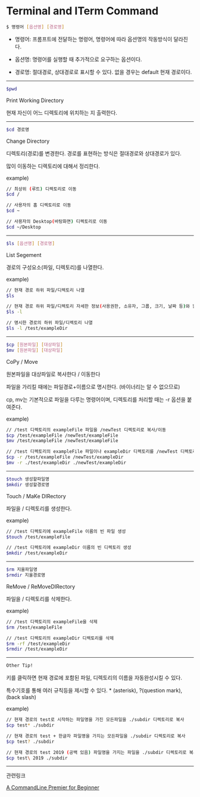 # Terminal and ITerm Command

```bash
$ 명령어 [옵션명] [경로명]
```
- 명령어: 프롬프트에 전달하는 명령어, 명령어에 따라 옵션명의 작동방식이 달라진다.

- 옵션명: 명령어를 실행할 때 추가적으로 요구하는 옵션이다.

- 경로명: 절대경로, 상대경로로 표시할 수 있다. 없을 경우는 default 현재 경로이다.
***
```bash
$pwd
```
Print Working Directory

현재 자신이 어느 디렉토리에 위치하는 지 출력한다.
***
```bash
$cd 경로명
```
Change Directory

디렉토리(경로)를 변경한다. 경로를 표현하는 방식은 절대경로와 상대경로가 있다.

많이 이동하는 디렉토리에 대해서 정리한다.

example)
```bash
// 최상위 (루트) 디렉토리로 이동
$cd /

// 사용자의 홈 디렉토리로 이동
$cd ~

// 사용자의 Desktop(바탕화면) 디렉토리로 이동
$cd ~/Desktop
```
***
```bash
$ls [옵션명] [경로명]
```
List Segement

경로의 구성요소(파일, 디렉토리)를 나열한다.

example)
```bash
// 현재 경로 하위 파일/디렉토리 나열
$ls

// 현재 경로 하위 파일/디렉토리 자세한 정보(사용권한, 소유자, 그룹, 크기, 날짜 등)와 함께 나열
$ls -l

// 명시한 경로의 하위 파일/디렉토리 나열
$ls -l /test/exampleDir
```
***
```bash
$cp [원본파일] [대상파일]
$mv [원본파일] [대상파일]
```
CoPy / Move

원본파일을 대상파일로 복사한다 / 이동한다

파일을 가리킬 때에는 파일경로+이름으로 명시한다. (바이너리는 알 수 없으므로)

cp, mv는 기본적으로 파일을 다루는 명령어이며, 디렉토리를 처리할 때는 -r 옵션을 붙여준다. 

example)
```bash
// /test 디렉토리의 exampleFile 파일을 /newTest 디렉토리로 복사/이동
$cp /test/exampleFile /newTest/exampleFile
$mv /test/exampleFile /newTest/exampleFile

// /test 디렉토리의 exampleFile 파일이나 exampleDir 디렉토리를 /newTest 디렉토리의 exampleDir 디렉토리로 복사/이동
$cp -r /test/exampleFile /newTest/exampleDir
$mv -r ./test/exampleDir ./newTest/exampleDir
```
***
```bash
$touch 생성할파일명
$mkdir 생성할경로명
```
Touch / MaKe DIRectory

파일을 / 디렉토리를 생성한다.

example)
```bash
// /test 디렉토리에 exampleFile 이름의 빈 파일 생성
$touch /test/exampleFile

// /test 디렉토리에 exampleDir 이름의 빈 디렉토리 생성
$mkdir /test/exampleDir
```
***
```bash
$rm 지울파일명
$rmdir 지울경로명
```
ReMove / ReMoveDIRectory

파일을 / 디렉토리를 삭제한다.

example)
```bash
// /test 디렉토리의 exampleFile을 삭제
$rm /test/exampleFile

// /test 디렉토리의 exampleDir 디렉토리를 삭제
$rm -rf /test/exampleDir
$rmdir /test/exampleDir
```
***

```bash
Other Tip!
```
<Tab> 키를 클릭하면 현재 경로에 포함된 파일, 디렉토리의 이름을 자동완성시킬 수 있다.

특수기호를 통해 여러 규칙등을 제시할 수 있다. * (asterisk), ?(question mark), \(back slash)

example)
```bash
// 현재 경로의 test로 시작하는 파일명을 가진 모든파일을 ./subdir 디렉토리로 복사
$cp test* ./subdir

// 현재 경로의 test + 한글자 파일명을 가지는 모든파일을 ./subdir 디렉토리로 복사
$cp test? ./subdir

// 현재 경로의 test 2019 (공백 있음) 파일명을 가지는 파일을 ./subdir 디렉토리로 복사
$cp test\ 2019 ./subdir
```
***

관련링크 

[A CommandLine Premier for Beginner](https://lifehacker.com/a-command-line-primer-for-beginners-5633909)


